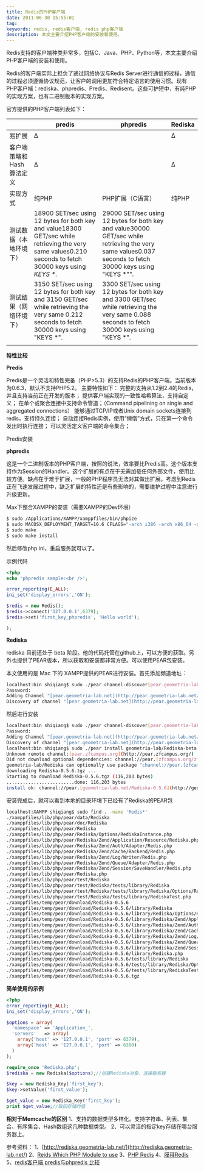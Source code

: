 ```yaml
---
title: Redis的PHP客户端
date: 2011-06-30 15:55:01
tag: 
keywords: redis, redis客户端, redis php客户端
description: 本文主要介绍PHP客户端的安装和使用。
---
```


Redis支持的客户端种类非常多，包括C、Java、PHP、Python等，本文主要介绍PHP客户端的安装和使用。


Redis的客户端实际上担负了通过网络协议与Redis Server进行通信的过程，通信的过程必须遵循协议规范，让客户的调用更加符合特定语言的使用习惯。现有PHP客户端：rediska、phpredis、Predis、Redisent。这些可护短中，有纯PHP的实现方案，也有二进制版本的实现方案。


官方提供的PHP客户端列表如下：

|                          | predis                                                       | phpredis                                                     | Rediska |
| ------------------------ | ------------------------------------------------------------ | ------------------------------------------------------------ | ------- |
| 易扩展                   | ∆                                                            |                                                              | ∆       |
| 客户端策略和Hash算法定义 | ∆                                                            |                                                              | ∆       |
| 实现方式                 | 纯PHP                                                        | PHP扩展（C语言）                                             | 纯PHP   |
| 测试数据（本地环境下）   | 18900 SET/sec using 12 bytes for both key and value18300 GET/sec while retrieving the very same values0.210 seconds to fetch 30000 keys using _KEYS *_. | 29000 SET/sec using 12 bytes for both key and value30000 GET/sec while retrieving the very same values0.037 seconds to fetch 30000 keys using "KEYS *"". |         |
| 测试结果（网络环境下）   | 3150 SET/sec using 12 bytes for both key and 3150 GET/sec while retrieving the very same 0.212 seconds to fetch 30000 keys using "KEYS *". | 3300 SET/sec using 12 bytes for both key and 3300 GET/sec while retrieving the very same 0.088 seconds to fetch 30000 keys using "KEYS *". |         |
|                          |                                                              |                                                              |         |

**特性比较**

**Predis**


Predis是一个灵活和特性完备（PHP>5.3）的支持Redis的PHP客户端。当前版本为0.6.3，默认不支持PHP5.2。
主要特性如下：
完整的支持从1.2到2.4的Redis，并且支持当前正在开发的版本；
提供客户端实现的一致性哈希算法，支持自定义；
在单个或聚合连接中支持命令管道；（Command pipelining on single and aggregated connections）
能够通过TCP/IP或者Unix domain sockets连接到redis，支持持久连接；
自动连接Redis实例，使用“懒惰”方式，只在第一个命令发出时执行连接；
可以灵活定义客户端的命令集合；


Predis安装


**phpredis**


这是一个二进制版本的PHP客户端，按照的说法，效率要比Predis高。这个版本支持作为Session的Handler。这个扩展的有点在于无需加载任何外部文件，使用比较方便。缺点在于难于扩展，一般的PHP程序员无法对其做出扩展。考虑到Redis正在飞速发展过程中，缺乏扩展的特性还是有些影响的，需要维护过程中注意进行升级更新。


Max下整合XAMPP的安装（需要XAMPP的Dev环境）

```sh
$ sudo /Applications/XAMPP/xamppfiles/bin/phpize
$ sudo MACOSX_DEPLOYMENT_TARGET=10.6 CFLAGS="-arch i386 -arch x86_64 -g -Os -pipe -no-cpp-precomp" CCFLAGS="-arch i386 -arch x86_64 -g -Os -pipe" CXXFLAGS="-arch i386 -arch x86_64 -g -Os -pipe" LDFLAGS="-arch i386 -arch x86_64 -bind_at_load" ./configure --with-apxs=/Applications/XAMPP/xamppfiles/bin/apxs --with-php-config=/Applications/XAMPP/xamppfiles/bin/php-config
$ sudo make
$ sudo make install
```

然后修改php.ini，重启服务就可以了。

示例代码
```php
<?php
echo 'phpredis sample:<br />';

error_reporting(E_ALL);
ini_set('display_errors','ON');

$redis = new Redis();
$redis->connect('127.0.0.1',6379);
$redis->set('first_key_phpredis', 'Hello world');

);
```

**Rediska**

rediska 目前还处于 beta 阶段。他的代码托管在github上，可以方便的获取。另外也提供了PEAR版本，所以获取和安装都非常方便。可以使用PEAR包安装。

本文使用的是 Mac 下的 XAMPP提供的PEAR进行安装。首先添加频道地址：
```sh
localhost:bin shiqiang$ sudo ./pear channel-discover[pear.geometria-lab.net](http://pear.geometria-lab.net/)
Password:
Adding Channel "[pear.geometria-lab.net](http://pear.geometria-lab.net/)" succeeded
Discovery of channel "[pear.geometria-lab.net](http://pear.geometria-lab.net/)" succeeded
```

然后进行安装
```sh
localhost:bin shiqiang$ sudo ./pear channel-discover[pear.geometria-lab.net](http://pear.geometria-lab.net/)
Password:
Adding Channel "[pear.geometria-lab.net](http://pear.geometria-lab.net/)" succeeded
Discovery of channel "[pear.geometria-lab.net](http://pear.geometria-lab.net/)" succeeded
localhost:bin shiqiang$ sudo ./pear install geometria-lab/Rediska-beta
Unknown remote channel:[pear.zfcampus.org](http://pear.zfcampus.org/)
Did not download optional dependencies: channel://pear.[zfcampus.org/zf](http://zfcampus.org/zf), use --alldeps to download automatically
geometria-lab/Rediska can optionally use package "channel://pear.[zfcampus.org/zf](http://zfcampus.org/zf)" (recommended version 1)
downloading Rediska-0.5.6.tgz ...
Starting to download Rediska-0.5.6.tgz (116,203 bytes)
.........................done: 116,203 bytes
install ok: channel://pear.[geometria-lab.net/Rediska-0.5.6](http://geometria-lab.net/Rediska-0.5.6)
```

安装完成后，就可以看到本地的目录环境下已经有了Rediska的PEAR包
```sh
localhost:XAMPP shiqiang$ sudo find . -name 'Redis*'
./xamppfiles/lib/php/pear/data/Rediska
./xamppfiles/lib/php/pear/doc/Rediska
./xamppfiles/lib/php/pear/Rediska
./xamppfiles/lib/php/pear/Rediska/Options/RediskaInstance.php
./xamppfiles/lib/php/pear/Rediska/Zend/Application/Resource/Rediska.php
./xamppfiles/lib/php/pear/Rediska/Zend/Auth/Adapter/Redis.php
./xamppfiles/lib/php/pear/Rediska/Zend/Cache/Backend/Redis.php
./xamppfiles/lib/php/pear/Rediska/Zend/Log/Writer/Redis.php
./xamppfiles/lib/php/pear/Rediska/Zend/Queue/Adapter/Redis.php
./xamppfiles/lib/php/pear/Rediska/Zend/Session/SaveHandler/Redis.php
./xamppfiles/lib/php/pear/Rediska.php
./xamppfiles/lib/php/pear/test/Rediska
./xamppfiles/lib/php/pear/test/Rediska/tests/library/Rediska
./xamppfiles/lib/php/pear/test/Rediska/tests/library/Rediska/Options/RediskaInstanceTest.php
./xamppfiles/lib/php/pear/test/Rediska/tests/library/RediskaTest.php
./xamppfiles/temp/pear/download/Rediska-0.5.6
./xamppfiles/temp/pear/download/Rediska-0.5.6/library/Rediska
./xamppfiles/temp/pear/download/Rediska-0.5.6/library/Rediska/Options/RediskaInstance.php
./xamppfiles/temp/pear/download/Rediska-0.5.6/library/Rediska/Zend/Application/Resource/Rediska.php
./xamppfiles/temp/pear/download/Rediska-0.5.6/library/Rediska/Zend/Auth/Adapter/Redis.php
./xamppfiles/temp/pear/download/Rediska-0.5.6/library/Rediska/Zend/Cache/Backend/Redis.php
./xamppfiles/temp/pear/download/Rediska-0.5.6/library/Rediska/Zend/Log/Writer/Redis.php
./xamppfiles/temp/pear/download/Rediska-0.5.6/library/Rediska/Zend/Queue/Adapter/Redis.php
./xamppfiles/temp/pear/download/Rediska-0.5.6/library/Rediska/Zend/Session/SaveHandler/Redis.php
./xamppfiles/temp/pear/download/Rediska-0.5.6/library/Rediska.php
./xamppfiles/temp/pear/download/Rediska-0.5.6/tests/library/Rediska
./xamppfiles/temp/pear/download/Rediska-0.5.6/tests/library/Rediska/Options/RediskaInstanceTest.php
./xamppfiles/temp/pear/download/Rediska-0.5.6/tests/library/RediskaTest.php
./xamppfiles/temp/pear/download/Rediska-0.5.6.tgz
```

**简单使用的示例**
```php
<?php
error_reporting(E_ALL);
ini_set('display_errors','ON');

$options = array(
  'namespace' => 'Application_',
  'servers'   => array(
    array('host' => '127.0.0.1', 'port' => 6379),
    array('host' => '127.0.0.1', 'port' => 6380)
  )
);

require_once 'Rediska.php';
$rediska = new Rediska($options);//创建Rediska对象，连接服务器

$key = new Rediska_Key('first_key');
$key->setValue('first_value');

$get_value = new Rediska_Key('first_key');
print $get_value;//取回存储的值
```

**相对于Memcache的区别**
1、支持的数据类型多样化。支持字符串、列表、集合、有序集合、Hash数组这几种数据类型。
2、可以灵活的指定key存储在哪台服务器上。

参考资料：
1、[http://rediska.geometria-lab.net/](http://rediska.geometria-lab.net/)
2、[Reids Which PHP Module to use](http://stackoverflow.com/questions/2001075/redis-which-php-module-to-use)
3、[PHP Redis](http://code.google.com/p/phpredis/)
4、[膜拜Redis](http://hi.baidu.com/thinkinginlamp/blog/item/3358c93d174e35ce9f3d62bf.html)
5、[redis客户端 predis与phpredis 比较](http://blog.csdn.net/lxzo123/archive/2011/05/12/6414458.aspx)